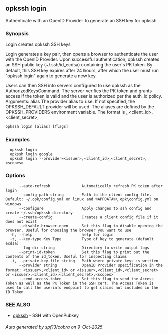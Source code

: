 ## opkssh login

Authenticate with an OpenID Provider to generate an SSH key for opkssh

### Synopsis

Login creates opkssh SSH keys

Login generates a key pair, then opens a browser to authenticate the user with the OpenID Provider. Upon successful authentication, opkssh creates an SSH public key (~/.ssh/id_ecdsa) containing the user's PK token. By default, this SSH key expires after 24 hours, after which the user must run "opkssh login" again to generate a new key.

Users can then SSH into servers configured to use opkssh as the AuthorizedKeysCommand. The server verifies the PK token and grants access if the token is valid and the user is authorized per the auth_id policy.
Arguments:
  alias      The provider alias to use. If not specified, the OPKSSH_DEFAULT provider will be used. The aliases are defined by the OPKSSH_PROVIDERS environment variable. The format is <alias>,<issuer>,<client_id>,<client_secret>,<scopes>


```
opkssh login [alias] [flags]
```

### Examples

```
  opkssh login
  opkssh login google
  opkssh login --provider=<issuer>,<client_id>,<client_secret>,<scopes>
```

### Options

```
      --auto-refresh              Automatically refresh PK token after login
      --config-path string        Path to the client config file. Default: ~/.opk/config.yml on linux and %APPDATA%\.opk\config.yml on windows
      --configure                 Apply changes to ssh config and create ~/.ssh/opkssh directory
      --create-config             Creates a client config file if it does not exist
      --disable-browser-open      Set this flag to disable opening the browser. Useful for choosing the browser you want to use
  -h, --help                      help for login
  -t, --key-type Key Type         Type of key to generate (default ecdsa)
      --log-dir string            Directory to write output logs
      --print-id-token            Set this flag to print out the contents of the id_token. Useful for inspecting claims
  -i, --private-key-file string   Path where private keys is written
      --provider string           OpenID Provider specification in the format: <issuer>,<client_id> or <issuer>,<client_id>,<client_secret> or <issuer>,<client_id>,<client_secret>,<scopes>
      --send-access-token         Set this flag to send the Access Token as well as the PK Token in the SSH cert. The Access Token is used to call the userinfo endpoint to get claims not included in the ID Token
```

### SEE ALSO

* [opkssh](opkssh.md)	 - SSH with OpenPubkey

###### Auto generated by spf13/cobra on 9-Oct-2025
